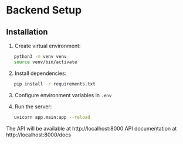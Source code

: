 # Backend Setup

## Installation

1. Create virtual environment:
```bash
   python3 -m venv venv
   source venv/bin/activate
```

2. Install dependencies:
```bash
   pip install -r requirements.txt
```

3. Configure environment variables in `.env`

4. Run the server:
```bash
   uvicorn app.main:app --reload
```

The API will be available at http://localhost:8000
API documentation at http://localhost:8000/docs
